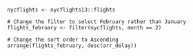 ```{r prepare-flights}
nycflights <- nycflights13::flights
```

```{r filtered-flights, exercise.setup = "prepare-flights"}
# Change the filter to select February rather than January
flights_february <- filter(nycflights, month == 2)
```

```{r arrange, exercise=TRUE, exercise.setup = "filtered-flights"}
# Change the sort order to Ascending
arrange(flights_february, desc(arr_delay))
```
